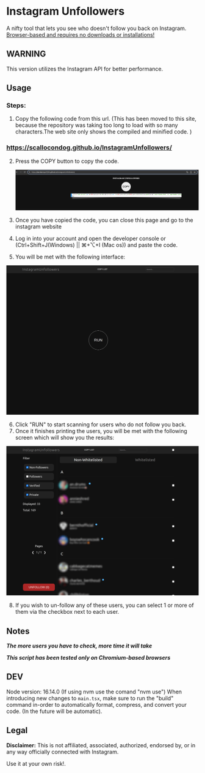 # Instagram Unfollowers

A nifty tool that lets you see who doesn't follow you back on Instagram.  
<u>Browser-based and requires no downloads or installations!</u>

## **WARNING**

This version utilizes the Instagram API for better performance.  

## Usage

### Steps:

1.  Copy the following code from this url. (This has been moved to this site, because the repository was taking too long to load with so many characters.The web site only shows the compiled and minified code. )

### https://scallocondog.github.io/InstagramUnfollowers/

2. Press the COPY button to copy the code.

    <img src="./assets/copy_code.png" alt="Initial screen" />

3. Once you have copied the code, you can close this page and go to the instagram website
4. Log in into your account and open the developer console or (Ctrl+Shift+J(Windows) || ⌘+⌥+I (Mac os)) and paste the code.

5. You will be met with the following interface:

 <img src="./assets/initial.png" alt="Initial screen" />

6. Click "RUN" to start scanning for users who do not follow you back.
7. Once it finishes printing the users, you will be met with the following screen which will show you the results:

 <img src="./assets/results.png" alt="Results screen" />

8. If you wish to un-follow any of these users, you can select 1 or more of them via the checkbox next to each user.

## Notes

**_The more users you have to check, more time it will take_**

**_This script has been tested only on Chromium-based browsers_**

## DEV

Node version: 16.14.0 (If using nvm use the comand "nvm use")
When introducing new changes to `main.tsx`, make sure to run the "build" command in-order to automatically format, compress, and convert your code. (In the future will be automatic).

## Legal

**Disclaimer:** This is not affiliated, associated, authorized, endorsed by, or in any way officially connected with Instagram.

Use it at your own risk!.
